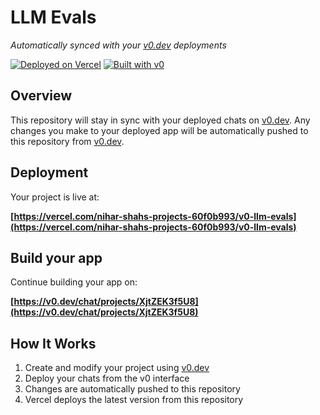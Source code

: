 # LLM Evals

*Automatically synced with your [v0.dev](https://v0.dev) deployments*

[![Deployed on Vercel](https://img.shields.io/badge/Deployed%20on-Vercel-black?style=for-the-badge&logo=vercel)](https://vercel.com/nihar-shahs-projects-60f0b993/v0-llm-evals)
[![Built with v0](https://img.shields.io/badge/Built%20with-v0.dev-black?style=for-the-badge)](https://v0.dev/chat/projects/XjtZEK3f5U8)

## Overview

This repository will stay in sync with your deployed chats on [v0.dev](https://v0.dev).
Any changes you make to your deployed app will be automatically pushed to this repository from [v0.dev](https://v0.dev).

## Deployment

Your project is live at:

**[https://vercel.com/nihar-shahs-projects-60f0b993/v0-llm-evals](https://vercel.com/nihar-shahs-projects-60f0b993/v0-llm-evals)**

## Build your app

Continue building your app on:

**[https://v0.dev/chat/projects/XjtZEK3f5U8](https://v0.dev/chat/projects/XjtZEK3f5U8)**

## How It Works

1. Create and modify your project using [v0.dev](https://v0.dev)
2. Deploy your chats from the v0 interface
3. Changes are automatically pushed to this repository
4. Vercel deploys the latest version from this repository